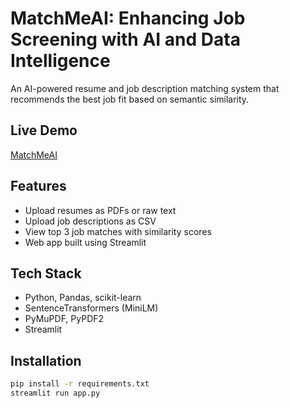 # MatchMeAI: Enhancing Job Screening with AI and Data Intelligence
An AI-powered resume and job description matching system that recommends the best job fit based on semantic similarity.

##  Live Demo
 [MatchMeAI](https://matchmeai-b6z5x3zsylrhzhpecsw6fr.streamlit.app)

##  Features
- Upload resumes as PDFs or raw text
- Upload job descriptions as CSV
- View top 3 job matches with similarity scores
- Web app built using Streamlit

##  Tech Stack
- Python, Pandas, scikit-learn
- SentenceTransformers (MiniLM)
- PyMuPDF, PyPDF2
- Streamlit

##  Installation

```bash
pip install -r requirements.txt
streamlit run app.py
